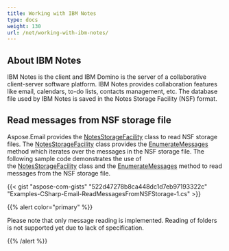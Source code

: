 ```yaml
---
title: Working with IBM Notes
type: docs
weight: 130
url: /net/working-with-ibm-notes/
---
```



## **About IBM Notes**
IBM Notes is the client and IBM Domino is the server of a collaborative client-server software platform. IBM Notes provides collaboration features like email, calendars, to-do lists, contacts management, etc. The database file used by IBM Notes is saved in the Notes Storage Facility (NSF) format.
## **Read messages from NSF storage file**
Aspose.Email provides the [NotesStorageFacility](https://reference.aspose.com/email/net/aspose.email.storage.nsf/notesstoragefacility) class to read NSF storage files. The [NotesStorageFacility](https://reference.aspose.com/email/net/aspose.email.storage.nsf/notesstoragefacility) class provides the [EnumerateMessages](https://reference.aspose.com/email/net/aspose.email.storage.nsf/notesstoragefacility/methods/enumeratemessages) method which iterates over the messages in the NSF storage file. The following sample code demonstrates the use of the [NotesStorageFacility](https://reference.aspose.com/email/net/aspose.email.storage.nsf/notesstoragefacility) class and the [EnumerateMessages](https://reference.aspose.com/email/net/aspose.email.storage.nsf/notesstoragefacility/methods/enumeratemessages) method to read messages from the NSF storage file. 



{{< gist "aspose-com-gists" "522d47278b8ca448dc1d7eb97193322c" "Examples-CSharp-Email-ReadMessagesFromNSFStorage-1.cs" >}}

{{% alert color="primary" %}} 

Please note that only message reading is implemented. Reading of folders is not supported yet due to lack of specification.

{{% /alert %}}
